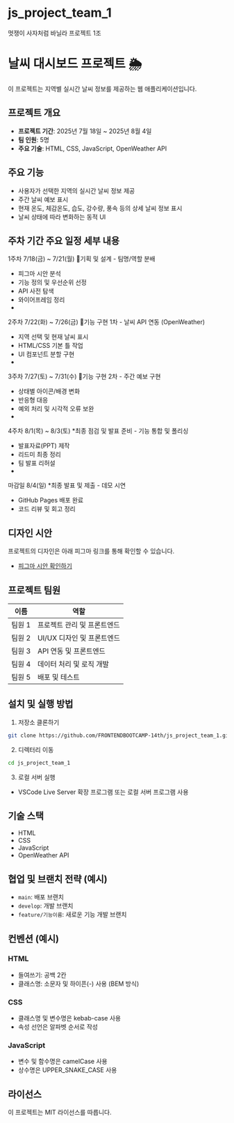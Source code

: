 # js_project_team_1
멋쟁이 사자처럼 바닐라 프로젝트 1조

# 날씨 대시보드 프로젝트 🌦️

이 프로젝트는 지역별 실시간 날씨 정보를 제공하는 웹 애플리케이션입니다.

## 프로젝트 개요

* **프로젝트 기간**: 2025년 7월 18일 \~ 2025년 8월 4일
* **팀 인원**: 5명
* **주요 기술**: HTML, CSS, JavaScript, OpenWeather API

## 주요 기능

* 사용자가 선택한 지역의 실시간 날씨 정보 제공
* 주간 날씨 예보 표시
* 현재 온도, 체감온도, 습도, 강수량, 풍속 등의 상세 날씨 정보 표시
* 날씨 상태에 따라 변화하는 동적 UI

## 주차	기간	주요 일정	세부 내용

1주차	7/18(금) ~ 7/21(월)	🔹기획 및 설계	- 팀명/역할 분배
- 피그마 시안 분석
- 기능 정의 및 우선순위 선정
- API 사전 탐색
- 와이어프레임 정리
- 
2주차	7/22(화) ~ 7/26(금)	🔸기능 구현 1차	- 날씨 API 연동 (OpenWeather)
- 지역 선택 및 현재 날씨 표시
- HTML/CSS 기본 틀 작업
- UI 컴포넌트 분할 구현
- 
3주차	7/27(토) ~ 7/31(수)	🔸기능 구현 2차	- 주간 예보 구현
- 상태별 아이콘/배경 변화
- 반응형 대응
- 예외 처리 및 시각적 오류 보완
- 
4주차	8/1(목) ~ 8/3(토)	*최종 점검 및 발표 준비	- 기능 통합 및 폴리싱
- 발표자료(PPT) 제작
- 리드미 최종 정리
- 팀 발표 리허설
- 
마감일	8/4(일)	*최종 발표 및 제출	- 데모 시연
- GitHub Pages 배포 완료
- 코드 리뷰 및 회고 정리

## 디자인 시안

프로젝트의 디자인은 아래 피그마 링크를 통해 확인할 수 있습니다.

* [피그마 시안 확인하기](https://www.figma.com/design/nRlToitgrC6x9WuOYH8alL/1%EC%A1%B0-%ED%94%84%EB%A1%9C%EC%A0%9D%ED%8A%B8?node-id=0-1&p=f&t=B3oMB8Kn3ZAQdcJ7-0)

## 프로젝트 팀원

| 이름   | 역할                |
| ---- | ----------------- |
| 팀원 1 | 프로젝트 관리 및 프론트엔드   |
| 팀원 2 | UI/UX 디자인 및 프론트엔드 |
| 팀원 3 | API 연동 및 프론트엔드    |
| 팀원 4 | 데이터 처리 및 로직 개발    |
| 팀원 5 | 배포 및 테스트          |

## 설치 및 실행 방법

1. 저장소 클론하기

```bash
git clone https://github.com/FRONTENDBOOTCAMP-14th/js_project_team_1.git
```

2. 디렉터리 이동

```bash
cd js_project_team_1
```

3. 로컬 서버 실행

* VSCode Live Server 확장 프로그램 또는 로컬 서버 프로그램 사용

## 기술 스택

* HTML
* CSS
* JavaScript
* OpenWeather API

## 협업 및 브랜치 전략 (예시)

* `main`: 배포 브랜치
* `develop`: 개발 브랜치
* `feature/기능이름`: 새로운 기능 개발 브랜치

## 컨벤션 (예시)

### HTML

* 들여쓰기: 공백 2칸
* 클래스명: 소문자 및 하이픈(-) 사용 (BEM 방식)

### CSS

* 클래스명 및 변수명은 kebab-case 사용
* 속성 선언은 알파벳 순서로 작성

### JavaScript

* 변수 및 함수명은 camelCase 사용
* 상수명은 UPPER\_SNAKE\_CASE 사용

## 라이선스

이 프로젝트는 MIT 라이선스를 따릅니다.
